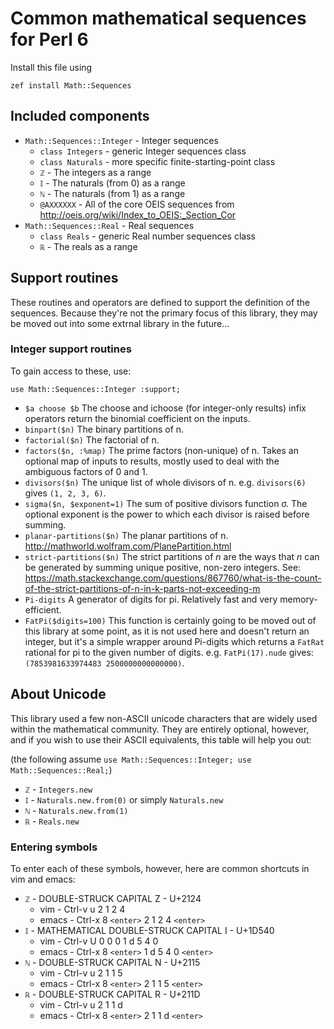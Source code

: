 # Common mathematical sequences for Perl 6

Install this file using

	zef install Math::Sequences
	

## Included components

* `Math::Sequences::Integer` - Integer sequences
  * `class Integers` - generic Integer sequences class
  * `class Naturals` - more specific finite-starting-point class
  * `ℤ` - The integers as a range
  * `𝕀` - The naturals (from 0) as a range
  * `ℕ` - The naturals (from 1) as a range
  * `@AXXXXXX` - All of the core OEIS sequences from
    http://oeis.org/wiki/Index_to_OEIS:_Section_Cor
* `Math::Sequences::Real` - Real sequences
  * `class Reals` - generic Real number sequences class
  * `ℝ` - The reals as a range

## Support routines

These routines and operators are defined to support the definition
of the sequences. Because they're not the primary focus of this
library, they may be moved out into some extrnal library in the
future...

### Integer support routines

To gain access to these, use:

    use Math::Sequences::Integer :support;

* `$a choose $b`
  The choose and ichoose (for integer-only results) infix operators
  return the binomial coefficient on the inputs.
* `binpart($n)`
  The binary partitions of n.
* `factorial($n)`
  The factorial of n.
* `factors($n, :%map)`
  The prime factors (non-unique) of n. Takes an optional map of
  inputs to results, mostly used to deal with the ambiguous factors
  of 0 and 1.
* `divisors($n)`
  The unique list of whole divisors of n. e.g. `divisors(6)` gives
  `(1, 2, 3, 6)`.
* `sigma($n, $exponent=1)`
  The sum of positive divisors function σ. The optional exponent is
  the power to which each divisor is raised before summing.
* `planar-partitions($n)`
  The planar partitions of n. http://mathworld.wolfram.com/PlanePartition.html
* `strict-partitions($n)`
  The strict partitions of _n_ are the ways that _n_ can be generated by
  summing unique positive, non-zero integers. See:
  https://math.stackexchange.com/questions/867760/what-is-the-count-of-the-strict-partitions-of-n-in-k-parts-not-exceeding-m
* `Pi-digits`
  A generator of digits for pi. Relatively fast and very memory-efficient.
* `FatPi($digits=100)`
  This function is certainly going to be moved out of this library at some
  point, as it is not used here and doesn't return an integer, but it's
  a simple wrapper around Pi-digits which returns a `FatRat` rational
  for pi to the given number of digits. e.g. `FatPi(17).nude` gives:
  `(7853981633974483 2500000000000000)`.

## About Unicode

This library used a few non-ASCII unicode characters that are widely used
within the mathematical community. They are entirely optional, however, and
if you wish to use their ASCII equivalents, this table will help you out:

(the following assume `use Math::Sequences::Integer; use Math::Sequences::Real;`)

* `ℤ` - `Integers.new`
* `𝕀` - `Naturals.new.from(0)` or simply `Naturals.new`
* `ℕ` - `Naturals.new.from(1)`
* `ℝ` - `Reals.new`

### Entering symbols

To enter each of these symbols, however, here are common shortcuts in vim and emacs:

* `ℤ` - DOUBLE-STRUCK CAPITAL Z - U+2124
  * vim - Ctrl-v u 2 1 2 4
  * emacs - Ctrl-x 8 `<enter>` 2 1 2 4 `<enter>`
* `𝕀` - MATHEMATICAL DOUBLE-STRUCK CAPITAL I - U+1D540
  * vim - Ctrl-v U 0 0 0 1 d 5 4 0
  * emacs - Ctrl-x 8 `<enter>` 1 d 5 4 0 `<enter>`
* `ℕ` - DOUBLE-STRUCK CAPITAL N - U+2115
  * vim - Ctrl-v u 2 1 1 5
  * emacs - Ctrl-x 8 `<enter>` 2 1 1 5 `<enter>`
* `ℝ` - DOUBLE-STRUCK CAPITAL R - U+211D
  * vim - Ctrl-v u 2 1 1 d
  * emacs - Ctrl-x 8 `<enter>` 2 1 1 d `<enter>`
